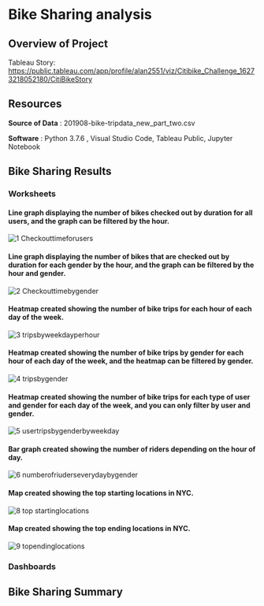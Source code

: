 # Bike Sharing analysis 

## Overview of Project


Tableau Story: https://public.tableau.com/app/profile/alan2551/viz/Citibike_Challenge_16273218052180/CitiBikeStory

## Resources
**Source of Data** : 201908-bike-tripdata_new_part_two.csv

**Software** : Python 3.7.6 , Visual Studio Code, Tableau Public, Jupyter Notebook

## Bike Sharing Results

### Worksheets
#### Line graph displaying the number of bikes checked out by duration for all users, and the graph can be filtered by the hour.


![1 Checkouttimeforusers](https://user-images.githubusercontent.com/82983000/127341484-78a6865b-55e9-4123-9c87-6eb754624471.png)


#### Line graph displaying the number of bikes that are checked out by duration for each gender by the hour, and the graph can be filtered by the hour and gender. 


![2 Checkouttimebygender](https://user-images.githubusercontent.com/82983000/127341642-d87c1878-572d-43bc-81cd-e87612a0350b.png)

#### Heatmap created showing the number of bike trips for each hour of each day of the week.


![3 tripsbyweekdayperhour](https://user-images.githubusercontent.com/82983000/127341765-90fcdf32-8aa6-4c0b-8388-772e36114491.png)

#### Heatmap created showing the number of bike trips by gender for each hour of each day of the week, and the heatmap can be filtered by gender.


![4 tripsbygender](https://user-images.githubusercontent.com/82983000/127341891-9c5105e5-7d1c-4df3-b200-7c5dba50e821.png)


#### Heatmap created showing the number of bike trips for each type of user and gender for each day of the week, and you can only filter by user and gender.

![5 usertripsbygenderbyweekday](https://user-images.githubusercontent.com/82983000/127342344-1cadc7a6-9912-4f74-82f2-ee8378fab245.png)

#### Bar graph created showing the number of riders depending on the hour of day.

![6 numberofriuderseverydaybygender](https://user-images.githubusercontent.com/82983000/127342640-2ae2a02c-b2b3-4493-b0e1-1d0d0b7f7497.png)

#### Map created showing the top starting locations in NYC.

![8 top startinglocations](https://user-images.githubusercontent.com/82983000/127342711-555e9d28-72fb-4f34-9931-f6a3e9a09d12.png)


#### Map created showing the top ending locations in NYC.

![9 topendinglocations](https://user-images.githubusercontent.com/82983000/127342787-44197618-68a4-4c0f-8239-04669cf7fabe.png)






### Dashboards


## Bike Sharing Summary
